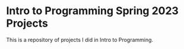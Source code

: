 # Intro to Programming Spring 2023 Projects 

This is a repository of projects I did in Intro to Programming.
